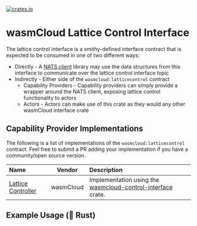 [![crates.io](https://img.shields.io/crates/v/wasmcloud-interface-lattice-control.svg)](https://crates.io/crates/wasmcloud-interface-lattice-control)&nbsp;
<!-- [![TinyGo Version](https://img.shields.io/github/go-mod/go-version/wasmcloud/interfaces?label=TinyGo&filename=lattice-control%2Ftinygo%2Fgo.mod)](https://pkg.go.dev/github.com/wasmcloud/interfaces/lattice-control/tinygo) -->
# wasmCloud Lattice Control Interface
The lattice control interface is a smithy-defined interface contract that is expected to be consumed in one of two different ways:

* Directly - A [NATS client](https://github.com/wasmcloud/control-interface-client) library may use the data structures from this interface to communicate over the lattice control interface topic
* Indirectly - Either side of the `wasmcloud:latticecontrol` contract
    * Capability Providers - Capability providers can simply provide a wrapper around the NATS client, exposing lattice control functionality to actors
    * Actors - Actors can make use of this crate as they would any other wasmCloud interface crate

## Capability Provider Implementations
The following is a list of implementations of the `wasmcloud:latticecontrol` contract. Feel free to submit a PR adding your implementation if you have a community/open source version.

| Name | Vendor | Description |
| :--- | :---: | :--- |
| [Lattice Controller](https://github.com/wasmCloud/capability-providers/tree/main/lattice-controller) | wasmCloud | Implementation using the [wasmcloud-control-interface](https://crates.io/crates/wasmcloud-control-interface) crate.

## Example Usage (🦀 Rust)

<!--  -->